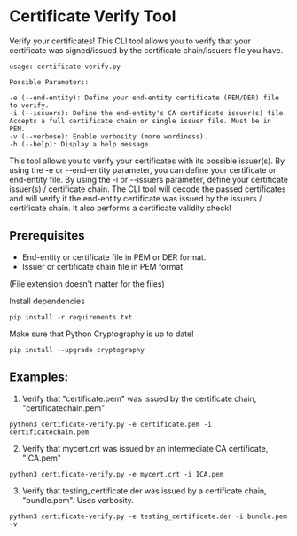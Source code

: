 # Certificate Verify Tool

Verify your certificates! This CLI tool allows you to verify that your certificate was signed/issued by the certificate chain/issuers file you have.

```
usage: certificate-verify.py

Possible Parameters:

-e (--end-entity): Define your end-entity certificate (PEM/DER) file to verify.
-i (--issuers): Define the end-entity's CA certificate issuer(s) file. Accepts a full certificate chain or single issuer file. Must be in PEM.
-v (--verbose): Enable verbosity (more wordiness).
-h (--help): Display a help message.

```

This tool allows you to verify your certificates with its possible issuer(s). By using the -e or --end-entity parameter, you can define your certificate or end-entity file. By using the -i or --issuers parameter, define your certificate issuer(s) / certificate chain. The CLI tool will decode the passed certificates and will verify if the end-entity certificate was issued by the issuers / certificate chain. It also performs a certificate validity check!

## Prerequisites

- End-entity or certificate file in PEM or DER format. 
- Issuer or certificate chain file in PEM format

(File extension doesn't matter for the files)

Install dependencies
```
pip install -r requirements.txt
```

Make sure that Python Cryptography is up to date!

```
pip install --upgrade cryptography
```

## Examples:

1) Verify that "certificate.pem" was issued by the certificate chain, "certificatechain.pem"

```python3 certificate-verify.py -e certificate.pem -i certificatechain.pem```

2) Verify that mycert.crt was issued by an intermediate CA certificate, "ICA.pem"

```python3 certificate-verify.py -e mycert.crt -i ICA.pem```

3) Verify that testing_certificate.der was issued by a certificate chain, "bundle.pem". Uses verbosity.

```python3 certificate-verify.py -e testing_certificate.der -i bundle.pem -v```
